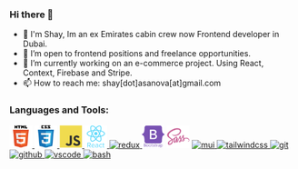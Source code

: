<!-- ![](https://github.com/shay122990/shay122990/blob/master/Shay%20Asanova.png) -->
### Hi there 👋

- 🌚 I'm Shay, Im an ex Emirates cabin crew now Frontend developer in Dubai.
- 🔭 I’m open to frontend positions and freelance opportunities.
- 🌱 I’m currently working on an e-commerce project. Using React, Context, Firebase and Stripe.
- 📫 How to reach me: shay[dot]asanova[at]gmail.com


<h3 align="left">Languages and Tools:</h3>
<p align="left"> 
                  <a href="https://www.w3.org/html/" target="_blank"> <img src="https://raw.githubusercontent.com/devicons/devicon/master/icons/html5/html5-original-wordmark.svg" alt="html5" width="40" height="40"/> </a>
                  <a href="https://www.w3schools.com/css/" target="_blank"> <img src="https://raw.githubusercontent.com/devicons/devicon/master/icons/css3/css3-original-wordmark.svg" alt="css3" width="40" height="40"/> </a> 
                  <a href="https://developer.mozilla.org/en-US/docs/Web/JavaScript" target="_blank"> <img src="https://raw.githubusercontent.com/devicons/devicon/master/icons/javascript/javascript-original.svg" alt="javascript" width="40" height="40"/> </a> 
                  <a href="https://reactjs.org/" target="_blank"> <img src="https://raw.githubusercontent.com/devicons/devicon/master/icons/react/react-original-wordmark.svg" alt="react" width="40" height="40"/> </a>
                  <a href="https://redux.js.org/"><img src="https://cdn.jsdelivr.net/gh/devicons/devicon/icons/redux/redux-original.svg" alt="redux" width="40" height="40" />
                  </a>      
                  <a href="https://getbootstrap.com" target="_blank"><img src="https://raw.githubusercontent.com/devicons/devicon/master/icons/bootstrap/bootstrap-plain-wordmark.svg" alt="bootstrap" width="40" height="40"/></a>
                  <a href="https://sass-lang.com" target="_blank"><img src="https://raw.githubusercontent.com/devicons/devicon/master/icons/sass/sass-original.svg" alt="sass" width="40" height="40"/></a>
                  <a href="https://mui.com"><img src="https://cdn.jsdelivr.net/gh/devicons/devicon/icons/materialui/materialui-original.svg" alt="mui" width="40" height="40"/>
                  </a>
                  <a href="https://tailwindcss.com/"><img src="https://cdn.jsdelivr.net/gh/devicons/devicon/icons/tailwindcss/tailwindcss-original-wordmark.svg" alt="tailwindcss" width="40" height="40"/>
                  </a>
                  <a href="https://git-scm.com/" target="_blank"> <img src="https://www.vectorlogo.zone/logos/git-scm/git-scm-icon.svg" alt="git" width="40" height="40"/> </a> 
                  <a href="https://github.com/shay122990">
                  <img src="https://cdn.jsdelivr.net/gh/devicons/devicon/icons/github/github-original-wordmark.svg" alt="github" width="40" height="40"/>
                  </a>
                  <a href="https://code.visualstudio.com"><img src="https://cdn.jsdelivr.net/gh/devicons/devicon/icons/vscode/vscode-original.svg" alt="vscode" width="40" height="40"/>
                  </a>
                  <a href="https://www.gnu.org/software/bash/"><img src="https://cdn.jsdelivr.net/gh/devicons/devicon/icons/bash/bash-original.svg" alt="bash" width="40" height="40"/>
  </a>  
                  </p>

